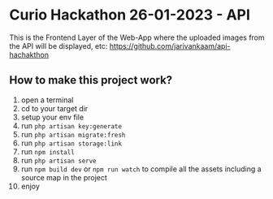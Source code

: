# Curio Hackathon 26-01-2023 - API
This is the Frontend Layer of the Web-App where the uploaded images from the API will be displayed, etc: https://github.com/jarivankaam/api-hachakthon

## How to make this project work?
1. open a terminal
2. cd to your target dir
3. setup your env file
4. run `php artisan key:generate`
5. run `php artisan migrate:fresh`
6. run `php artisan storage:link`
7. run `npm install`
8. run `php artisan serve`
9. run `npm build dev` or `npm run watch` to compile all the assets including a source map in the project 
10. enjoy
